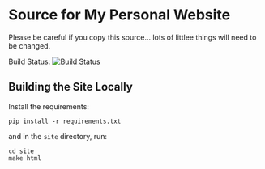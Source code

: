 # Source for My Personal Website

Please be careful if you copy this source... lots of littlee things will need
to be changed.

Build Status: [![Build Status](https://travis-ci.org/banesullivan/mywebsite.svg?branch=master)](https://travis-ci.org/banesullivan/mywebsite)

## Building the Site Locally

Install the requirements:

```
pip install -r requirements.txt
```

and in the `site` directory, run:

```
cd site
make html
```
